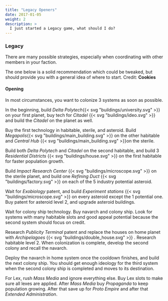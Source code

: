 ```yaml
---
title: "Legacy Openers"
date: 2017-01-05
weight: 2
description: >
  I just started a Legacy game, what should I do?
---
```

### Legacy

There are many possible strategies, especially when coordinating with other members in your faction.

The one below is a solid recommendation which could be tweaked, but should provide you with a general idea of where to start.
Credit: **Cookies**

#### Opening

In most circumstances, you want to colonize 3 systems as soon as possible. 

In the beginning, build *Delta Polytech*{{< svg "buildings/university.svg" >}} on your first planet, buy tech for *Citadel* {{< svg "buildings/ideo.svg" >}} and build the *Citadel* on the planet as well.

Buy the first technology in habitable, sterile, and asteroid. Build *Megapolis*{{< svg "buildings/main_building.svg" >}} on the other habitable and *Central Hub* {{< svg "buildings/main_building.svg" >}}on the sterile.

Build both *Delta Polytech* and *Citadel* on the second habitable, and build 3 *Residential Districts* {{< svg "buildings/house.svg" >}} on the first habitable for faster population growth.

Build *Impact Research Center* {{< svg "buildings/microscope.svg" >}} on the sterile planet, and build one *Refining Duct* {{< svg "buildings/factory.svg" >}}  on each of the 5 industry potential asteroid.

Wait for *Exobiology* patent, and build *Experiment stations* {{< svg "buildings/microscope.svg" >}} on every asteroid except the 1 potential one. Buy patent for asteroid level 2, and upgrade asteroid buildings.

Wait for colony ship technology. Buy navarch and colony ship. Look for systems with many habitable slots and good appeal potential because the second system should focus on credit.

Research *Publicity Terminal* patent and replace the houses on home planet with *Archipelagoes* {{< svg "buildings/double_house.svg" >}} . Research habitable level 2. When colonization is complete, develop the second colony and recall the navarch.

Deploy the navarch in home system once the cooldown finishes, and build the next colony ship. You should get enough ideology for the third system when the second colony ship is completed and moves to its destination.

For Lex, rush *Mass Media* and ignore everything else. Buy Lex slots to make sure all lexes are applied. After *Mass Media* buy *Propaganda* to keep population growing. After that save up for *Proto Empire* and after that *Extended Administration*.



